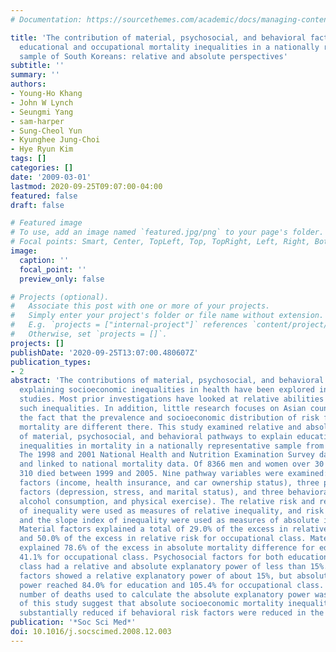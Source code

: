 ```yaml
---
# Documentation: https://sourcethemes.com/academic/docs/managing-content/

title: 'The contribution of material, psychosocial, and behavioral factors in explaining
  educational and occupational mortality inequalities in a nationally representative
  sample of South Koreans: relative and absolute perspectives'
subtitle: ''
summary: ''
authors:
- Young-Ho Khang
- John W Lynch
- Seungmi Yang
- sam-harper
- Sung-Cheol Yun
- Kyunghee Jung-Choi
- Hye Ryun Kim
tags: []
categories: []
date: '2009-03-01'
lastmod: 2020-09-25T09:07:00-04:00
featured: false
draft: false

# Featured image
# To use, add an image named `featured.jpg/png` to your page's folder.
# Focal points: Smart, Center, TopLeft, Top, TopRight, Left, Right, BottomLeft, Bottom, BottomRight.
image:
  caption: ''
  focal_point: ''
  preview_only: false

# Projects (optional).
#   Associate this post with one or more of your projects.
#   Simply enter your project's folder or file name without extension.
#   E.g. `projects = ["internal-project"]` references `content/project/deep-learning/index.md`.
#   Otherwise, set `projects = []`.
projects: []
publishDate: '2020-09-25T13:07:00.480607Z'
publication_types:
- 2
abstract: 'The contributions of material, psychosocial, and behavioral factors in
  explaining socioeconomic inequalities in health have been explored in many Western
  studies. Most prior investigations have looked at relative abilities to explain
  such inequalities. In addition, little research focuses on Asian countries, despite
  the fact that the prevalence and socioeconomic distribution of risk factors for
  mortality are different there. This study examined relative and absolute abilities
  of material, psychosocial, and behavioral pathways to explain educational and occupational
  inequalities in mortality in a nationally representative sample from South Korea.
  The 1998 and 2001 National Health and Nutrition Examination Survey data were pooled
  and linked to national mortality data. Of 8366 men and women over 30 years of age,
  310 died between 1999 and 2005. Nine pathway variables were examined: three material
  factors (income, health insurance, and car ownership status), three psychosocial
  factors (depression, stress, and marital status), and three behavioral factors (smoking,
  alcohol consumption, and physical exercise). The relative risk and relative index
  of inequality were used as measures of relative inequality, and risk differences
  and the slope index of inequality were used as measures of absolute inequality.
  Material factors explained a total of 29.0% of the excess in relative risk for education
  and 50.0% of the excess in relative risk for occupational class. Material factors
  explained 78.6% of the excess in absolute mortality difference for education and
  41.1% for occupational class. Psychosocial factors for both education and occupational
  class had a relative and absolute explanatory power of less than 15%. Behavioral
  factors showed a relative explanatory power of about 15%, but absolute explanatory
  power reached 84.0% for education and 105.4% for occupational class. However, the
  number of deaths used to calculate the absolute explanatory power was small. Results
  of this study suggest that absolute socioeconomic mortality inequalities could be
  substantially reduced if behavioral risk factors were reduced in the whole population.'
publication: '*Soc Sci Med*'
doi: 10.1016/j.socscimed.2008.12.003
---
```

